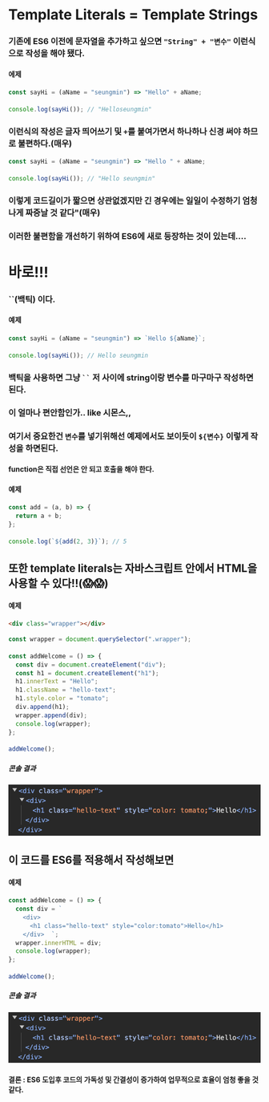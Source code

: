 # Template Literals = Template Strings

### 기존에 ES6 이전에 문자열을 추가하고 싶으면 `"String" + "변수"` 이런식으로 작성을 해야 됐다.

#### 에제

```javascript
const sayHi = (aName = "seungmin") => "Hello" + aName;

console.log(sayHi()); // "Helloseungmin"
```

### 이런식의 작성은 글자 띄어쓰기 및 `+`를 붙여가면서 하나하나 신경 써야 하므로 불편하다.(매우)

```javascript
const sayHi = (aName = "seungmin") => "Hello " + aName;

console.log(sayHi()); // "Hello seungmin"
```

### 이렇게 코드길이가 짧으면 상관없겠지만 긴 경우에는 일일이 수정하기 엄청나게 짜증날 것 같다"(매우)

### 이러한 불편함을 개선하기 위하여 ES6에 새로 등장하는 것이 있는데....

# 바로!!!

### ``(백틱) 이다.

#### 예제

```javascript
const sayHi = (aName = "seungmin") => `Hello ${aName}`;

console.log(sayHi()); // Hello seungmin
```

### 백틱을 사용하면 그냥 ` `` ` 저 사이에 string이랑 변수를 마구마구 작성하면 된다.

### 이 얼마나 편안함인가.. like 시몬스,,

### 여기서 중요한건 `변수`를 넣기위해선 예제에서도 보이듯이 `${변수}` 이렇게 작성을 하면된다.

#### function은 직접 선언은 안 되고 호출을 해야 한다.

#### 예제

```javascript
const add = (a, b) => {
  return a + b;
};

console.log(`${add(2, 3)}`); // 5
```

## 또한 template literals는 자바스크립트 안에서 HTML을 사용할 수 있다!!(😱😱)

#### 예제

```html
<div class="wrapper"></div>
```

```javascript
const wrapper = document.querySelector(".wrapper");

const addWelcome = () => {
  const div = document.createElement("div");
  const h1 = document.createElement("h1");
  h1.innerText = "Hello";
  h1.className = "hello-text";
  h1.style.color = "tomato";
  div.append(h1);
  wrapper.append(div);
  console.log(wrapper);
};

addWelcome();
```

##### 콘솔 결과

![콘솔 결과](/images/img6.png)

## 이 코드를 ES6를 적용해서 작성해보면

#### 예제

```javascript
const addWelcome = () => {
  const div = `
    <div>
      <h1 class="hello-text" style="color:tomato">Hello</h1>
    </div>  `;
  wrapper.innerHTML = div;
  console.log(wrapper);
};

addWelcome();
```

##### 콘솔 결과

![콘솔 결과](/images/img6.png)

#### 결론 : ES6 도입후 코드의 가독성 및 간결성이 증가하여 업무적으로 효율이 엄청 좋을 것 같다.
